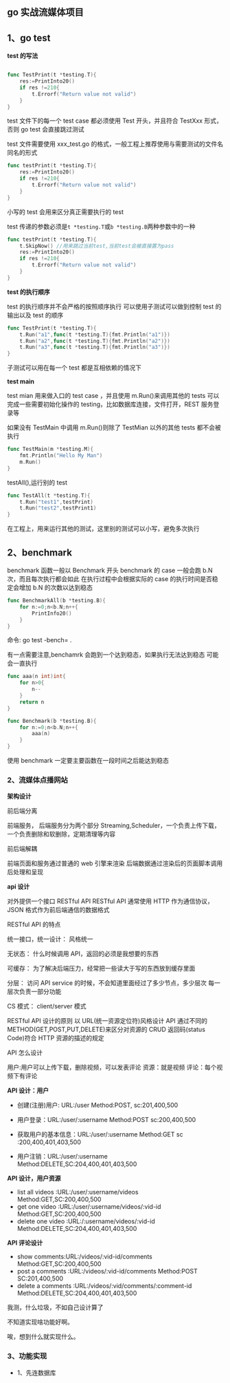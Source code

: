 ## go 实战流媒体项目

## 1、go test

**test 的写法**

```go

func TestPrint(t *testing.T){
    res:=PrintInto20()
    if res !=210{
        t.Errorf("Return value not valid")
    }
}

```

test 文件下的每一个 test case 都必须使用 Test 开头，并且符合 TestXxx 形式，否则 go test 会直接跳过测试

test 文件需要使用 xxx_test.go 的格式，一般工程上推荐使用与需要测试的文件名同名的形式

```go
func testPrint(t *testing.T){
    res:=PrintInto20()
    if res !=210{
        t.Errorf("Return value not valid")
    }
}
```

小写的 test 会用来区分真正需要执行的 test

test 传递的参数必须是`t *testing.T`或`b *testing.B`两种参数中的一种

```go
func testPrint(t *testing.T){
    t.SkipNow() //用来跳过当前test,当前test会被直接置为pass
    res:=PrintInto20()
    if res !=210{
        t.Errorf("Return value not valid")
    }
}
```

**test 的执行顺序**

test 的执行顺序并不会严格的按照顺序执行
可以使用子测试可以做到控制 test 的输出以及 test 的顺序

```go
func TestPrint(t *testing.T){
    t.Run("a1",func(t *testing.T){fmt.Println("a1")})
    t.Run("a2",func(t *testing.T){fmt.Println("a2")})
    t.Run("a3",func(t *testing.T){fmt.Println("a3")})
}
```

子测试可以用在每一个 test 都是互相依赖的情况下

**test main**

test mian 用来做入口的 test case ，并且使用 m.Run()来调用其他的 tests 可以完成一些需要初始化操作的 testing，比如数据库连接，文件打开，REST 服务登录等

如果没有 TestMain 中调用 m.Run()则除了 TestMian 以外的其他 tests 都不会被执行

```go
func TestMain(m *testing.M){
    fmt.Println("Hello My Man")
    m.Run()
}
```

testAll(),运行别的 test

```go
func TestAll(t *testing.T){
    t.Run("test1",testPrint)
    t.Run("test2",testPrint1)
}
```

在工程上，用来运行其他的测试，这里别的测试可以小写，避免多次执行

## 2、benchmark

benchmark 函数一般以 Benchmark 开头
benchmark 的 case 一般会跑 b.N 次，而且每次执行都会如此
在执行过程中会根据实际的 case 的执行时间是否稳定会增加 b.N 的次数以达到稳态

```go
func BenchmarkAll(b *testing.B){
    for n:=0;n<b.N;n++{
        PrintInfo20()
    }
}
```

命令: go test -bench= .

有一点需要注意,benchamrk 会跑到一个达到稳态，如果执行无法达到稳态
可能会一直执行

```go
func aaa(n int)int{
    for n>0{
        n--
    }
    return n
}

func Benchmark(b *testing.B){
    for n:=0;n<b.N;n++{
        aaa(n)
    }
}
```

使用 benchmark 一定要主要函数在一段时间之后能达到稳态

### 2、流媒体点播网站

**架构设计**

前后端分离

前端服务，
后端服务分为两个部分 Streaming,Scheduler，一个负责上传下载，一个负责删除和软删除，定期清理等内容

前后端解耦

前端页面和服务通过普通的 web 引擎来渲染
后端数据通过渲染后的页面脚本调用后处理和呈现

**api 设计**

对外提供一个接口
RESTful API
RESTful API 通常使用 HTTP 作为通信协议，JSON 格式作为前后端通信的数据格式

RESTful API 的特点

统一接口，统一设计：
风格统一

无状态：
什么时候调用 API，返回的必须是我想要的东西

可缓存：
为了解决后端压力，经常把一些读大于写的东西放到缓存里面

分层：
访问 API service 的时候，不会知道里面经过了多少节点，多少层次
每一层次负责一部分功能

CS 模式：
client/server 模式

RESTful API 设计的原则
以 URL(统一资源定位符)风格设计 API
通过不同的 METHOD(GET,POST,PUT,DELETE)来区分对资源的 CRUD
返回码(status Code)符合 HTTP 资源的描述的规定

API 怎么设计

用户:用户可以上传下载，删除视频，可以发表评论
资源：就是视频
评论：每个视频下有评论

**API 设计：用户**

- 创建(注册)用户: URL:/user Method:POST, sc:201,400,500
- 用户登录：URL:/user/:username Method:POST sc:200,400,500
- 获取用户的基本信息：URL:/user/:username Method:GET sc :200,400,401,403,500

- 用户注销：URL:/user/:username Method:DELETE,SC:204,400,401,403,500

**API 设计，用户资源**

- list all videos :URL:/user/:username/videos Method:GET,SC:200,400,500
- get one video :URL:/user/:username/videos/:vid-id Method:GET,SC:200,400,500
- delete one video :URL:/:username/videos/:vid-id Method:DELETE,SC:204,400,401,403,500

**API 评论设计**

- show comments:URL:/videos/:vid-id/comments Method:GET,SC:200,400,500
- post a comments :URL:/videos/:vid-id/comments Method:POST SC:201,400,500
- delete a comments :URL:/videos/:vid/comments/:comment-id Method:DELETE,SC:204,400,401,403,500

我测，什么垃圾，不如自己设计算了

不知道实现啥功能好啊。

唉，想到什么就实现什么。

### 3、功能实现

- 1、先连数据库

